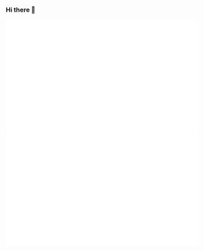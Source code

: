 ### Hi there 👋

![](https://raw.githubusercontent.com/kybeka/kybeka-stats/master/generated/overview.svg#gh-dark-mode-only)
![](https://raw.githubusercontent.com/kybeka/kybeka-stats/master/generated/overview.svg#gh-light-mode-only)

<!--
**kybeka/kybeka** is a ✨ _special_ ✨ repository because its `README.md` (this file) appears on your GitHub profile.

Here are some ideas to get you started:

- 🔭 I’m currently working on ...
- 🌱 I’m currently learning ...
- 👯 I’m looking to collaborate on ...
- 🤔 I’m looking for help with ...
- 💬 Ask me about ...
- 📫 How to reach me: ...
- 😄 Pronouns: ...
- ⚡ Fun fact: ...
-->

